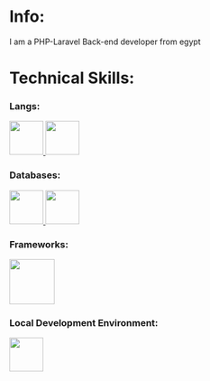 <h1>Info:</h1>
<p>I am a PHP-Laravel Back-end developer from egypt</p>

<h1>Technical Skills:</h1>
<h3>Langs: </h3>
<a href="https://www.php.net/docs.php" target="_blank">
  <img src="https://pngimg.com/uploads/php/php_PNG35.png" width="60" height="60">
</a>
<a href="https://developer.mozilla.org/en-US/docs/Web/JavaScript" target="_blank">
  <img src="https://www.vectorlogo.zone/logos/javascript/javascript-icon.svg" width="60" height="60">
</a>

<h3>Databases: </h3>
<a href="https://www.mysql.com/" target="_blank">
  <img src="https://www.vectorlogo.zone/logos/mysql/mysql-official.svg" width="60" height="60">
</a>

<a href="https://sqlite.org/" target="_blank">
  <img src="https://www.vectorlogo.zone/logos/sqlite/sqlite-ar21.svg" width="60" height="60">
</a>

<h3>Frameworks: </h3>
<a href="https://laravel.com" target="_blank">
  <img src="https://www.logo.wine/a/logo/Laravel/Laravel-Logo.wine.svg" width="80" height="80">
</a>

<h3>Local Development Environment: </h3>
<a href="https://laragon.org/" target="_blank">
  <img src="https://cdn.worldvectorlogo.com/logos/laragon.svg" width="60" height="60">
</a>
<!--
**Abdallah-Medhat75/Abdallah-Medhat75** is a ✨ _special_ ✨ repository because its `README.md` (this file) appears on your GitHub profile.

Here are some ideas to get you started:

- 🔭 I’m currently working on ...
- 🌱 I’m currently learning ...
- 👯 I’m looking to collaborate on ...
- 🤔 I’m looking for help with ...
- 💬 Ask me about ...
- 📫 How to reach me: ...
- 😄 Pronouns: ...
- ⚡ Fun fact: ...
-->
